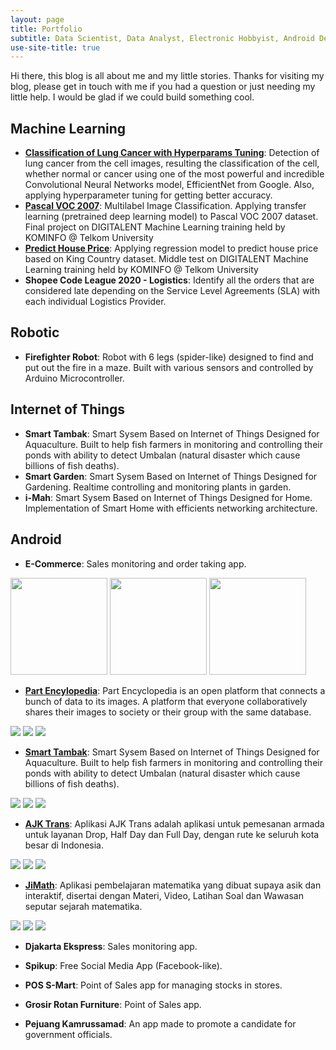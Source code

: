 ```yaml
---
layout: page
title: Portfolio
subtitle: Data Scientist, Data Analyst, Electronic Hobbyist, Android Developer, Electrical Engineer, Freelancer
use-site-title: true
---
```


Hi there, this blog is all about me and my little stories. Thanks for visiting my blog, please get in touch with me if you had a question or just needing my little help. I would be glad if we could build something cool.

## Machine Learning

- **[Classification of Lung Cancer with Hyperparams Tuning](https://colab.research.google.com/drive/1emqt2jzKzkMt2HbgwpNWGjjQvquDTOWN?usp=sharing)**: Detection of lung cancer from the cell images, resulting the classification of the cell, whether normal or cancer using one of the most powerful and incredible Convolutional Neural Networks model, EfficientNet from Google. Also, applying hyperparameter tuning for getting better accuracy.
- **[Pascal VOC 2007](https://github.com/faatihrifqi/Pascal-VOC-2007)**: Multilabel Image Classification. Applying transfer learning (pretrained deep learning model) to Pascal VOC 2007 dataset. Final project on DIGITALENT Machine Learning training held by KOMINFO @ Telkom University 
- **[Predict House Price](https://github.com/faatihrifqi/Predict-House-Price)**: Applying regression model to predict house price based on King Country dataset. Middle test on DIGITALENT Machine Learning training held by KOMINFO @ Telkom University
- **Shopee Code League 2020 - Logistics**: Identify all the orders that are considered late depending on the Service Level Agreements (SLA) with each individual Logistics Provider.

## Robotic

- **Firefighter Robot**: Robot with 6 legs (spider-like) designed to find and put out the fire in a maze. Built with various sensors and controlled by Arduino Microcontroller. 

## Internet of Things

- **Smart Tambak**: Smart Sysem Based on Internet of Things Designed for Aquaculture. Built to help fish farmers in monitoring and controlling their ponds with ability to detect Umbalan (natural disaster which cause billions of fish deaths).
- **Smart Garden**: Smart Sysem Based on Internet of Things Designed for Gardening. Realtime controlling and monitoring plants in garden.
- **i-Mah**: Smart Sysem Based on Internet of Things Designed for Home. Implementation of Smart Home with efficients networking architecture.

## Android

- **E-Commerce**: Sales monitoring and order taking app.

<p float="left">
  <img src="https://i.imgur.com/nsj5B6F.jpeg" width="155" />
  <img src="https://i.imgur.com/So60FbP.jpg" width="155" /> 
  <img src="https://i.imgur.com/G9N1pr5.png" width="155" />
</p>

- **[Part Encylopedia](https://play.google.com/store/apps/details?id=com.faatih.partsencyclopedia)**: Part Encyclopedia is an open platform that connects a bunch of data to its images. A platform that everyone collaboratively shares their images to society or their group with the same database.

![](https://lh3.googleusercontent.com/Ex8gyYxcd-c9sRdhpkaDO0LR0A5C2fvvbUCp7g13i49w7keRAxqH3mopAg-qEJ1SXg=w720-h310-rw) ![](https://lh3.googleusercontent.com/96eeA73T4HuraNZYTp-NyzXeQErNPcCq9bjuqxQCPhD0PlSAQcQrIknj_cFm8NDuTpvC=w720-h310-rw) ![](https://lh3.googleusercontent.com/iForDWoZsuj5O8uXqaJUanBn2QJvBuTkc0we55Ne4aHxGw8nOu-K-sLh4q-xL07l7QA=w720-h310-rw)

- **[Smart Tambak](https://play.google.com/store/apps/details?id=com.faatih.smarttambak)**: Smart Sysem Based on Internet of Things Designed for Aquaculture. Built to help fish farmers in monitoring and controlling their ponds with ability to detect Umbalan (natural disaster which cause billions of fish deaths).

![](https://lh3.googleusercontent.com/gnnd0Y3JmkZsR9X9DPy4cumW6t7Hp0h03xhE0QF_aGEK2ELnrqqy16YAFJibfQVToVk=w720-h310-rw) ![](https://lh3.googleusercontent.com/TMZL-h0wyKp4kY2Vd7q002tJZCEAWUGIPUQJ9i1nbyx16Ub2YY2f86b7oBxtEtRKtmo=w720-h310-rw) ![](https://lh3.googleusercontent.com/a7sQ9uFHcd0u_kyd9V1kiSzHQ1_Zv-qBNyS_tIukRA92U-0tYNWKtt6_iq3UMb9vHU4=w720-h310-rw)

- **[AJK Trans](https://play.google.com/store/apps/details?id=com.ajktrans.tritech)**: Aplikasi AJK Trans adalah aplikasi untuk pemesanan armada untuk layanan Drop, Half Day dan Full Day, dengan rute ke seluruh kota besar di Indonesia.

![](https://lh3.googleusercontent.com/14qLHtHTsFQVJFAiyb2fT1lXL9mzBE8yp1uWU3a_4JUAp3ZHV3mZczbQ9_zzIAKDuw=w720-h310-rw) ![](https://lh3.googleusercontent.com/jjVqyJZQ3P2xlwktwOSuT5y6hZuOdm_des_TCwU263BO74yBmzfpfAUPfQ05I7e9BZQ=w720-h310-rw) ![](https://lh3.googleusercontent.com/LE2pZvyAO9l8fhDC056-4QKaf0k5OzWv8I_D_VfqI2MNoCdrmT5iLfAFSW_oAn8LgQ=w720-h310-rw)

- **[JiMath](https://play.google.com/store/apps/details?id=com.jimath.jimath)**: Aplikasi pembelajaran matematika yang dibuat supaya asik dan interaktif, disertai dengan Materi, Video, Latihan Soal dan Wawasan seputar sejarah matematika.

![](https://lh3.googleusercontent.com/VZznRRkqhLmzej_EEJvfqHQQeIsL1KQSOZpwfPXgwA8YrE1ieOCHB-H1b_hMK7I9HzA=w720-h310-rw) ![](https://lh3.googleusercontent.com/duSUL88KojwSch1XTM_XjR1RXrD-8WFsCSFeBWsx9dbsoQXozSJh7apXMFFKlqJ5vxZu=w720-h310-rw) ![](https://lh3.googleusercontent.com/6sv7JMM-nTqkjfhbWhG6JRdkpM4cUqezp_y9EGiHvavSswBFS92ODYLNlOj5k2OHD4s=w720-h310-rw)

- **Djakarta Ekspress**: Sales monitoring app.

- **Spikup**: Free Social Media App (Facebook-like).

- **POS S-Mart**: Point of Sales app for managing stocks in stores.

- **Grosir Rotan Furniture**: Point of Sales app.

- **Pejuang Kamrussamad**: An app made to promote a candidate for government officials.
